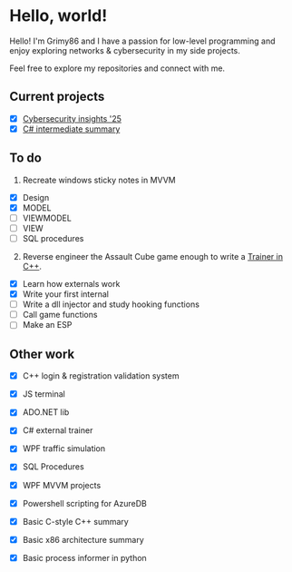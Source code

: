 # Hello, world!
<p>Hello! I'm Grimy86 and I have a passion for low-level programming and enjoy exploring networks & cybersecurity in my side projects.</p> 
<p>Feel free to explore my repositories and connect with me.</p>

## Current projects
- [x] [Cybersecurity insights '25](https://github.com/grimy86/CyberSecurity_Insights_2025)
- [x] [C# intermediate summary](https://github.com/grimy86/CSharp_Intermediate_Summary_2024)

## To do
1. Recreate windows sticky notes in MVVM
  - [X] Design
  - [X] MODEL
  - [ ] VIEWMODEL
  - [ ] VIEW
  - [ ] SQL procedures

2. Reverse engineer the Assault Cube game enough to write a [Trainer in C++](https://github.com/grimy86/AssaultCubeTrainer).
  - [X] Learn how externals work
  - [X] Write your first internal
  - [ ] Write a dll injector and study hooking functions
  - [ ] Call game functions
  - [ ] Make an ESP

## Other work
- [X] C++ login & registration validation system
- [X] JS terminal
- [X] ADO.NET lib
- [X] C# external trainer
- [X] WPF traffic simulation
- [X] SQL Procedures
- [X] WPF MVVM projects
- [X] Powershell scripting for AzureDB
- [X] Basic C-style C++ summary
- [X] Basic x86 architecture summary
- [X] Basic process informer in python

